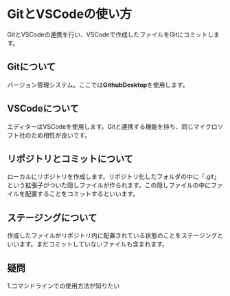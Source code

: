 # GitとVSCodeの使い方
GitとVSCodeの連携を行い、VSCodeで作成したファイルをGitにコミットします。

## Gitについて
バージョン管理システム。ここでは**GithubDesktop**を使用します。

## VSCodeについて
エディターはVSCodeを使用します。Gitと連携する機能を持ち、同じマイクロソフト社のため相性が良いです。

## リポジトリとコミットについて
ローカルにリポジトリを作成します。リポジトリ化したフォルダの中に「.git」という拡張子がついた隠しファイルが作られます。この隠しファイルの中にファイルを配置することをコミットするといいます。

## ステージングについて
作成したファイルがリポジトリ内に配置されている状態のことをステージングといいます。まだコミットしていないファイルも含まれます。

## 疑問
1.コマンドラインでの使用方法が知りたい